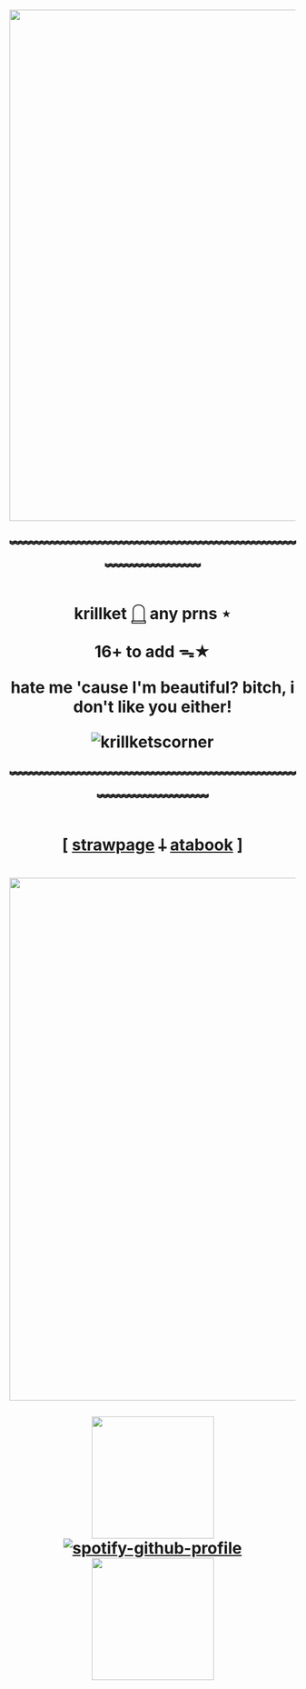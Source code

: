 

<h1 align="center">
  <img width="900" src="https://i.pinimg.com/736x/ee/2d/07/ee2d0722b3343516fc20e31bf5dca6d9.jpg">
  
﹌﹌﹌﹌﹌﹌﹌﹌﹌﹌﹌﹌﹌﹌﹌﹌﹌﹌﹌﹌﹌﹌﹌﹌

krillket 𓉸 any prns ⋆

16+ to add ᯓ★

hate me 'cause I'm beautiful?
bitch, i don't like you either!

![krillketscorner](https://komarev.com/ghpvc/?username=krillketscorner&color=grey&style=plastic)


﹌﹌﹌﹌﹌﹌﹌﹌﹌﹌﹌﹌﹌﹌﹌﹌﹌﹌﹌﹌﹌﹌﹌﹌﹌
</h1>

<h1 align="center">

[ [strawpage](https://monochromehell.straw.page/) 𐕣 [atabook](https://krillket.atabook.org/) ]
</h1>

<h1 align="center">
  <img width="920" src="https://i.pinimg.com/originals/36/c4/7b/36c47b81facff18a778e93a14987ba7b.gif">


<img width="215" src="https://i.pinimg.com/736x/c1/ab/df/c1abdf8700cca13422f667c34f2fd0ec.jpg">[![spotify-github-profile](https://spotify-github-profile.kittinanx.com/api/view?uid=31kt3drmjbvdjsor572ccto7gsju&cover_image=true&theme=novatorem&show_offline=false&background_color=121212&interchange=true&bar_color=ababab&bar_color_cover=false)](https://github.com/kittinan/spotify-github-profile)<img width="215" src="https://i.pinimg.com/736x/dc/e9/04/dce904f9acc24414e131ef2e80fec14a.jpg">
